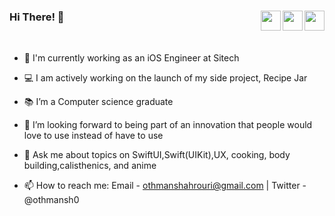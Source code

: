 
### Hi There! 👋  <a href = "mailto: othmanshahrouri@gmail.com"><img align="right" src="https://img.icons8.com/color/48/secured-letter--v1.png" width="32"/></a> <a href="https://twitter.com/othmansh0"><img align="right"  src="https://img.icons8.com/color/48/twitter--v1.png" width="32"/></a><a href="https://www.linkedin.com/in/othmansh0/"><img align="right" src="https://img.icons8.com/color/48/linkedin.png" width="32"/></a>

<br />

- 🔭 I'm currently working as an iOS Engineer at Sitech
  
- 💻 I am actively working on the launch of my side project, Recipe Jar
  
- 📚 I’m a Computer science graduate
  
- 🤔 I’m looking forward to being part of an innovation that people would love to use instead of have to use
  
- 💬 Ask me about topics on SwiftUI,Swift(UIKit),UX, cooking, body building,calisthenics, and anime
  
- 📫 How to reach me: Email - othmanshahrouri@gmail.com | Twitter - @othmansh0


